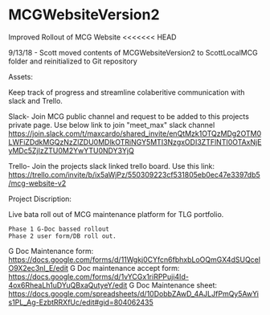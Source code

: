 # MCGWebsiteVersion2
Improved Rollout of MCG Website
<<<<<<< HEAD

9/13/18 - Scott moved contents of MCGWebsiteVersion2 to ScottLocalMCG folder and reinitialized to Git repository

Assets:

Keep track of progress and streamline colaberitive communication with slack and Trello.

Slack- Join MCG public channel and request to be added to this projects private page. Use below link to join "meet_max" slack channel
https://join.slack.com/t/maxcardo/shared_invite/enQtMzk1OTQzMDg2OTM0LWFiZDdkMGQzNzZlZDU0MDlkOTRiNGY5MTI3NzgxODI3ZTFlNTI0OTAxNjEyMDc5ZjIzZTU0M2YwYTU0NDY3YjQ

Trello- Join the projects slack linked trello board. Use this link: https://trello.com/invite/b/ix5aWjPz/550309223cf531805eb0ec47e3397db5/mcg-website-v2


Project Discription:

Live bata roll out of MCG maintenance platform for TLG portfolio. 

	Phase 1 G-Doc bassed rollout
	Phase 2 user form/DB roll out.  


G Doc Maintenance form:  https://docs.google.com/forms/d/11Wgkj0CYfcn6fbhxbLoOQmGX4dSUQcelO9X2ec3nI_E/edit
G Doc maintenance accept form: https://docs.google.com/forms/d/1vYCGx1riRPPuji4Id-4ox6RheaLh1uDYuQBxaQutyeY/edit
G Doc Maintenance sheet: https://docs.google.com/spreadsheets/d/10DobbZAwD_4AJLJfPmQy5AwYis1PL_Ag-EzbtRRXfUc/edit#gid=804062435



